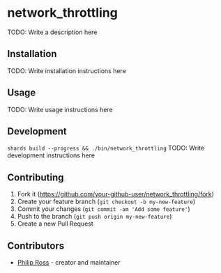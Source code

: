 # network_throttling

TODO: Write a description here

## Installation

TODO: Write installation instructions here

## Usage

TODO: Write usage instructions here

## Development
`shards build --progress && ./bin/network_throttling`
TODO: Write development instructions here

## Contributing

1. Fork it (<https://github.com/your-github-user/network_throttling/fork>)
2. Create your feature branch (`git checkout -b my-new-feature`)
3. Commit your changes (`git commit -am 'Add some feature'`)
4. Push to the branch (`git push origin my-new-feature`)
5. Create a new Pull Request

## Contributors

- [Philip Ross](https://github.com/your-github-user) - creator and maintainer
